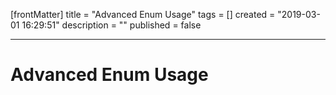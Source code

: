 [frontMatter]
title = "Advanced Enum Usage"
tags = []
created = "2019-03-01 16:29:51"
description = ""
published = false

---

# Advanced Enum Usage